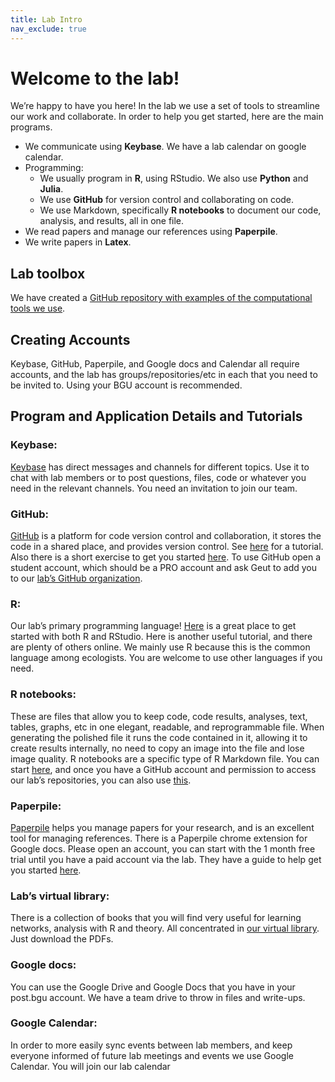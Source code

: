 ```yaml
---
title: Lab Intro
nav_exclude: true
--- 
```

<!-- nav:
  order: 7
  tooltip: Getting started in the lab -->

# Welcome to the lab!

We’re happy to have you here! In the lab we use a set of tools to streamline our work and collaborate. In order to help you get started, here are the main programs.

* We communicate using **Keybase**. We have a lab calendar on google calendar.
* Programming:
  - We usually program in **R**, using RStudio. We also use **Python** and **Julia**.
  - We use **GitHub** for version control and collaborating on code.
  - We use Markdown, specifically **R notebooks** to document our code, analysis, and results, all in one file.
* We read papers and manage our references using **Paperpile**.
* We write papers in **Latex**.

## Lab toolbox

We have created a [GitHub repository with examples of the computational tools we use](https://github.com/Ecological-Complexity-Lab/lab_toolbox).

## Creating Accounts

Keybase, GitHub, Paperpile, and Google docs and Calendar all require accounts, and the lab has groups/repositories/etc in each that you need to be invited to. Using your BGU account is recommended.

## Program and Application Details and Tutorials

### Keybase:
[Keybase](https://keybase.io/) has direct messages and channels for different topics. Use it to chat with lab members or to post questions, files, code or whatever you need in the relevant channels. You need an invitation to join our team.

### GitHub:
[GitHub](https://github.com/) is a platform for code version control and collaboration, it stores the code in a shared place, and provides version control. See [here](https://guides.github.com/) for a tutorial. Also there is a short exercise to get you started [here](https://github.com/Ecological-Complexity-Lab/data_science_tutorials).  To use GitHub open a student account, which should be a PRO account and ask Geut to add you to our [lab’s GitHub organization](https://github.com/Ecological-Complexity-Lab).

### R:
Our lab’s primary programming language! [Here](https://datacarpentry.org/R-ecology-lesson//00-before-we-start.html) is a great place to get started with both R and RStudio. Here is another useful tutorial, and there are plenty of others online. We mainly use R because this is the common language among ecologists. You are welcome to use other languages if you need.

### R notebooks:
These are files that allow you to keep code, code results, analyses, text, tables, graphs, etc in one elegant, readable, and reprogrammable file. When generating the polished file it runs the code contained in it, allowing it to create results internally, no need to copy an image into the file and lose image quality. R notebooks are a specific type of R Markdown file. You can start [here](https://rmarkdown.rstudio.com/), and once you have a GitHub account and permission to access our lab’s repositories, you can also use [this](https://github.com/Ecological-Complexity-Lab/data_science_tutorials).

### Paperpile:
[Paperpile](https://paperpile.com/) helps you manage papers for your research, and is an excellent tool for managing references. There is a Paperpile chrome extension for Google docs. Please open an account, you can start with the 1 month free trial until you have a paid account via the lab. They have a guide to help get you started [here](https://paperpile.com/h/guide-paperpile-web-app/).

### Lab’s virtual library:
There is a collection of books that you will find very useful for learning networks, analysis with R and theory. All concentrated in [our virtual library](https://paperpile.com/shared/qJq6aw). Just download the PDFs.

### Google docs:
You can use the Google Drive and Google Docs that you have in your post.bgu account. We have a team drive to throw in files and write-ups.

### Google Calendar:
In order to more easily sync events between lab members, and keep everyone informed of future lab meetings and events we use Google Calendar. You will join our lab calendar
